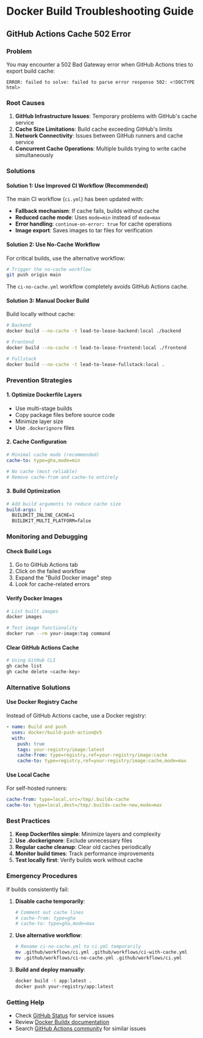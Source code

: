 # Docker Build Troubleshooting Guide

## GitHub Actions Cache 502 Error

### Problem
You may encounter a 502 Bad Gateway error when GitHub Actions tries to export build cache:

```
ERROR: failed to solve: failed to parse error response 502: <!DOCTYPE html>
```

### Root Causes
1. **GitHub Infrastructure Issues**: Temporary problems with GitHub's cache service
2. **Cache Size Limitations**: Build cache exceeding GitHub's limits
3. **Network Connectivity**: Issues between GitHub runners and cache service
4. **Concurrent Cache Operations**: Multiple builds trying to write cache simultaneously

### Solutions

#### Solution 1: Use Improved CI Workflow (Recommended)
The main CI workflow (`ci.yml`) has been updated with:

- **Fallback mechanism**: If cache fails, builds without cache
- **Reduced cache mode**: Uses `mode=min` instead of `mode=max`
- **Error handling**: `continue-on-error: true` for cache operations
- **Image export**: Saves images to tar files for verification

#### Solution 2: Use No-Cache Workflow
For critical builds, use the alternative workflow:

```bash
# Trigger the no-cache workflow
git push origin main
```

The `ci-no-cache.yml` workflow completely avoids GitHub Actions cache.

#### Solution 3: Manual Docker Build
Build locally without cache:

```bash
# Backend
docker build --no-cache -t lead-to-lease-backend:local ./backend

# Frontend  
docker build --no-cache -t lead-to-lease-frontend:local ./frontend

# Fullstack
docker build --no-cache -t lead-to-lease-fullstack:local .
```

### Prevention Strategies

#### 1. Optimize Dockerfile Layers
- Use multi-stage builds
- Copy package files before source code
- Minimize layer size
- Use `.dockerignore` files

#### 2. Cache Configuration
```yaml
# Minimal cache mode (recommended)
cache-to: type=gha,mode=min

# No cache (most reliable)
# Remove cache-from and cache-to entirely
```

#### 3. Build Optimization
```yaml
# Add build arguments to reduce cache size
build-args: |
  BUILDKIT_INLINE_CACHE=1
  BUILDKIT_MULTI_PLATFORM=false
```

### Monitoring and Debugging

#### Check Build Logs
1. Go to GitHub Actions tab
2. Click on the failed workflow
3. Expand the "Build Docker image" step
4. Look for cache-related errors

#### Verify Docker Images
```bash
# List built images
docker images

# Test image functionality
docker run --rm your-image:tag command
```

#### Clear GitHub Actions Cache
```bash
# Using GitHub CLI
gh cache list
gh cache delete <cache-key>
```

### Alternative Solutions

#### Use Docker Registry Cache
Instead of GitHub Actions cache, use a Docker registry:

```yaml
- name: Build and push
  uses: docker/build-push-action@v5
  with:
    push: true
    tags: your-registry/image:latest
    cache-from: type=registry,ref=your-registry/image:cache
    cache-to: type=registry,ref=your-registry/image:cache,mode=max
```

#### Use Local Cache
For self-hosted runners:

```yaml
cache-from: type=local,src=/tmp/.buildx-cache
cache-to: type=local,dest=/tmp/.buildx-cache-new,mode=max
```

### Best Practices

1. **Keep Dockerfiles simple**: Minimize layers and complexity
2. **Use .dockerignore**: Exclude unnecessary files
3. **Regular cache cleanup**: Clear old caches periodically
4. **Monitor build times**: Track performance improvements
5. **Test locally first**: Verify builds work without cache

### Emergency Procedures

If builds consistently fail:

1. **Disable cache temporarily**:
   ```yaml
   # Comment out cache lines
   # cache-from: type=gha
   # cache-to: type=gha,mode=max
   ```

2. **Use alternative workflow**:
   ```bash
   # Rename ci-no-cache.yml to ci.yml temporarily
   mv .github/workflows/ci.yml .github/workflows/ci-with-cache.yml
   mv .github/workflows/ci-no-cache.yml .github/workflows/ci.yml
   ```

3. **Build and deploy manually**:
   ```bash
   docker build -t app:latest .
   docker push your-registry/app:latest
   ```

### Getting Help

- Check [GitHub Status](https://www.githubstatus.com/) for service issues
- Review [Docker Buildx documentation](https://docs.docker.com/buildx/)
- Search [GitHub Actions community](https://github.community/) for similar issues
